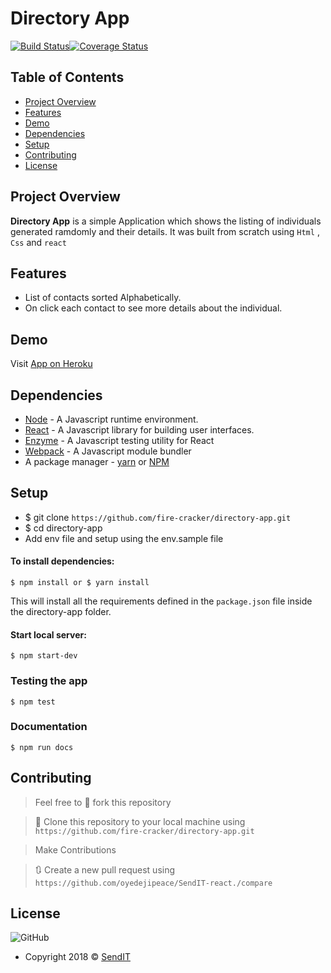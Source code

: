 # Directory App

[![Build Status](https://travis-ci.org/fire-cracker/directory-app.svg?branch=master)](https://travis-ci.org/fire-cracker/directory-app)[![Coverage Status](https://coveralls.io/repos/github/fire-cracker/directory-app/badge.svg?branch=master)](https://coveralls.io/github/fire-cracker/directory-app?branch=master)

## Table of Contents

* [Project Overview](#Project-Overview)
* [Features](#Features)
* [Demo](#Demo)
* [Dependencies](#Dependencies)
* [Setup](#Setup)
* [Contributing](#contributing)
* [License](#License)

## Project Overview
**Directory App** is a simple Application which shows the listing of individuals generated ramdomly and their details. It was built from scratch using `Html` , `Css` and `react`

## Features
- List of contacts sorted Alphabetically.
- On click each contact to see more details about the individual.

## Demo
Visit [App on Heroku](https://firecracker-directory-app.herokuapp.com/)

## Dependencies
- [Node](https://nodejs.org/en/download/) - A Javascript runtime environment.
- [React](https://reactjs.org/) -  A Javascript library for building user interfaces.
- [Enzyme](https://airbnb.io/enzyme/) - A Javascript testing utility for React
- [Webpack](https://webpack.js.org/) - A Javascript module bundler
- A package manager - [yarn](https://yarnpkg.com/lang/en/) or [NPM](https://www.npmjs.com/)

## Setup
- $ git clone `https://github.com/fire-cracker/directory-app.git`
- $ cd directory-app
- Add env file and setup using the env.sample file

#### To install dependencies:
```
$ npm install or $ yarn install
```
This will install all the requirements defined in the `package.json` file inside the directory-app folder.

#### Start local server:
```
$ npm start-dev
```

### Testing the app
```
$ npm test
```
### Documentation
```
$ npm run docs
```
## Contributing
>  Feel free to 🍴 fork this repository

>  👯 Clone this repository to your local machine using `https://github.com/fire-cracker/directory-app.git`

> Make Contributions

> 🔃 Create a new pull request using `https://github.com/oyedejipeace/SendIT-react./compare`

## License
![GitHub](https://img.shields.io/github/license/mashape/apistatus.svg)

- Copyright 2018 © <a href="" target="_blank">SendIT</a>
